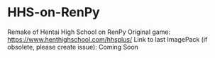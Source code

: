 # HHS-on-RenPy
Remake of Hentai High School on RenPy
Original game: https://www.henthighschool.com/hhsplus/
Link to last ImagePack (if obsolete, please create issue): Coming Soon
